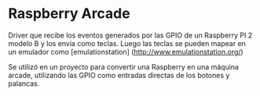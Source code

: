 # Raspberry Arcade

Driver que recibe los eventos generados por las GPIO de un Raspberry PI 2 modelo B y los envía como teclas. Luego las teclas se pueden mapear en un emulador como [emulationstation] (http://www.emulationstation.org/)

Se utilizó en un proyecto para convertir una Raspberry en una máquina arcade, utilizando las GPIO como entradas directas de los botones y palancas. 
